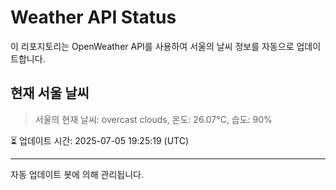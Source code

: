
# Weather API Status

이 리포지토리는 OpenWeather API를 사용하여 서울의 날씨 정보를 자동으로 업데이트합니다.

## 현재 서울 날씨
> 서울의 현재 날씨: overcast clouds, 온도: 26.07°C, 습도: 90%

⏳ 업데이트 시간: 2025-07-05 19:25:19 (UTC)

---
자동 업데이트 봇에 의해 관리됩니다.
